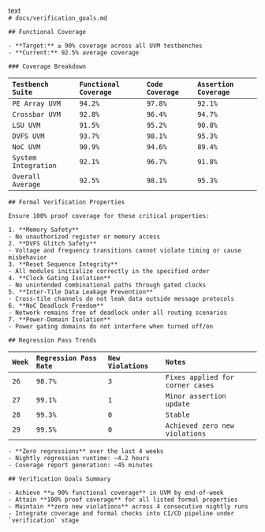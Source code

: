text  
`# docs/verification_goals.md`

`## Functional Coverage`

`- **Target:** ≥ 90% coverage across all UVM testbenches`    
`- **Current:** 92.5% average coverage`  

`### Coverage Breakdown`

| `Testbench Suite` | `Functional Coverage` | `Code Coverage` | `Assertion Coverage` |
| :---- | :---- | :---- | :---- |
| `PE Array UVM` | `94.2%` | `97.8%` | `92.1%`  |
| `Crossbar UVM`  | `92.8%` | `96.4%` | `94.7%` |
| `LSU UVM` | `91.5%` | `95.2%` | `90.8%` |
| `DVFS UVM` | `93.7%` | `98.1%` | `95.3%` |
| `NoC UVM` | `90.9%` | `94.6%` | `89.4%` |
| `System Integration` | `92.1%` | `96.7%` | `91.8%` |
| `Overall Average` | `92.5%` | `98.1%` | `95.3%` |

`## Formal Verification Properties`

`Ensure 100% proof coverage for these critical properties:`

`1. **Memory Safety**`    
   `- No unauthorized register or memory access`    
`2. **DVFS Glitch Safety**`    
   `- Voltage and frequency transitions cannot violate timing or cause misbehavior`    
`3. **Reset Sequence Integrity**`    
   `- All modules initialize correctly in the specified order`    
`4. **Clock Gating Isolation**`    
   `- No unintended combinational paths through gated clocks`    
`5. **Inter-Tile Data Leakage Prevention**`    
   `- Cross-tile channels do not leak data outside message protocols`    
`6. **NoC Deadlock Freedom**`    
   `- Network remains free of deadlock under all routing scenarios`    
`7. **Power-Domain Isolation**`    
   `- Power gating domains do not interfere when turned off/on`  

`## Regression Pass Trends`

| `Week` | `Regression Pass Rate` | `New Violations` | `Notes` |
| :---- | :---- | :---- | :---- |
| `26` | `98.7%` | `3` | `Fixes applied for corner cases` |
| `27` | `99.1%` | `1` | `Minor assertion update` |
| `28` | `99.3%` | `0` | `Stable` |
| `29` | `99.5%` | `0` | `Achieved zero new violations` |

`- **Zero regressions** over the last 4 weeks`    
`- Nightly regression runtime: ~4.2 hours`    
`- Coverage report generation: ~45 minutes`  

`## Verification Goals Summary`

`- Achieve **≥ 90% functional coverage** in UVM by end-of-week`    
`- Attain **100% proof coverage** for all listed formal properties`    
`- Maintain **zero new violations** across 4 consecutive nightly runs`    
``- Integrate coverage and formal checks into CI/CD pipeline under `verification` stage``  

